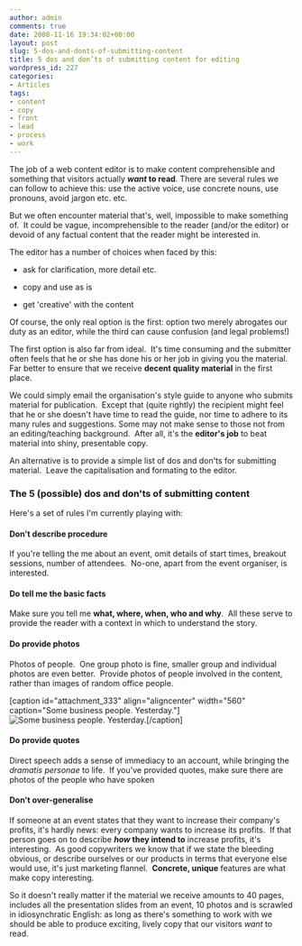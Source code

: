 ```yaml
---
author: admin
comments: true
date: 2008-11-16 19:34:02+00:00
layout: post
slug: 5-dos-and-donts-of-submitting-content
title: 5 dos and don’ts of submitting content for editing
wordpress_id: 227
categories:
- Articles
tags:
- content
- copy
- front
- lead
- process
- work
---
```


The job of a web content editor is to make content comprehensible and something that visitors actually **_want_ to read**. There are several rules we can follow to achieve this: use the active voice, use concrete nouns, use pronouns, avoid jargon etc. etc.

But we often encounter material that's, well, impossible to make something of.  It could be vague, incomprehensible to the reader (and/or the editor) or devoid of any factual content that the reader might be interested in.

The editor has a number of choices when faced by this:



	
  * ask for clarification, more detail etc.

	
  * copy and use as is

	
  * get 'creative' with the content


Of course, the only real option is the first: option two merely abrogates our duty as an editor, while the third can cause confusion (and legal problems!)

The first option is also far from ideal.  It's time consuming and the submitter often feels that he or she has done his or her job in giving you the material.  Far better to ensure that we receive **decent quality material** in the first place.

We could simply email the organisation's style guide to anyone who submits material for publication.  Except that (quite rightly) the recipient might feel that he or she doesn't have time to read the guide, nor time to adhere to its many rules and suggestions. Some may not make sense to those not from an editing/teaching background.  After all, it's the **editor's job** to beat material into shiny, presentable copy.

An alternative is to provide a simple list of dos and don'ts for submitting material.  Leave the capitalisation and formating to the editor.


### The 5 (possible) dos and don'ts of submitting content


Here's a set of rules I'm currently playing with:


#### Don't describe procedure


If you're telling the me about an event, omit details of start times, breakout sessions, number of attendees.  No-one, apart from the event organiser, is interested.


#### Do tell me the basic facts


Make sure you tell me **what, where, when, who and why**.  All these serve to provide the reader with a context in which to understand the story.


#### Do provide photos


Photos of people.  One group photo is fine, smaller group and individual photos are even better.  Provide photos of people involved in the content, rather than images of random office people.

[caption id="attachment_333" align="aligncenter" width="560" caption="Some business people. Yesterday."]![Some business people. Yesterday.](http://leonpaternoster.com/wp-content/uploads/2008/11/people-in-offices1.jpg)[/caption]


#### Do provide quotes


Direct speech adds a sense of immediacy to an account, while bringing the _dramatis personae_ to life.  If you've provided quotes, make sure there are photos of the people who have spoken


#### Don't over-generalise


If someone at an event states that they want to increase their company's profits, it's hardly news: every company wants to increase its profits.  If that person goes on to describe **_how_ they intend to** increase profits, it's interesting.  As good copywriters we know that if we state the bleeding obvious, or describe ourselves or our products in terms that everyone else would use, it's just marketing flannel.  **Concrete, unique** features are what make copy interesting.

So it doesn't really matter if the material we receive amounts to 40 pages, includes all the presentation slides from an event, 10 photos and is scrawled in idiosynchratic English: as long as there's something to work with we should be able to produce exciting, lively copy that our visitors _want_ to read.

